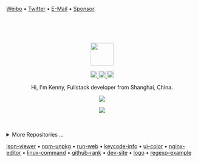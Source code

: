 
[Weibo](http://weibo.com/pc175) • [Twitter](https://twitter.com/leetrisk) • [E-Mail](mailto:wowohoo@qq.com) • [Sponsor](https://wangchujiang.com/sponsor.html)

<div align="center">
  <br>
  <br>
  <br>
  <br>
  <a href="https://wangchujiang.com/">
    <img width="60" height="60" src="https://yt3.ggpht.com/iSd6NnKtz0ZRPYmTjPNBLFeaWNay8lNcg9xHr4vLsaJZ5eCeZpJJ8vAdKshUF9j07-QfrpbMPA=s88-c-k-c0x00ffffff-no-rj" />
  </a>
  <br>
  <p>
    <a href="http://weibo.com/pc175">
      <img width="18" height="18" src="https://raw.githubusercontent.com/leetrisk/leetrisk/master/imgs/weibo.svg?sanitize=true" />
    </a>
    <a href="https://twitter.com/leetrisk">
      <img width="18" height="18" src="https://raw.githubusercontent.com/leetrisk/leetrisk/master/imgs/twitter.svg?sanitize=true" />
    </a>
    <a href="mailto:wowohoo@qq.com">
      <img width="18" height="18" src="https://raw.githubusercontent.com/leetrisk/leetrisk/master/imgs/mail.svg?sanitize=true" />
    </a>
  </p>
  <p>Hi, I'm Kenny, Fullstack developer from Shanghai, China.</p>
  <p>
    <a href="https://wangchujiang.com/">
      <img src="https://github-readme-stats.vercel.app/api?username=leetrisk&show_icons=true&icon_color=805AD5&text_color=718096&bg_color=ffffff&hide_title=true&hide_border=true&hide=contribs,issues" />
    </a>
  </p>
  
  <p>
    <a href="https://wangchujiang.com/">
      <img src="https://github-profile-trophy.vercel.app/?username=leetrisk&theme=flat&title=Stars,Followers,Commit,MultiLanguage&margin-w=5&row=1&column=4" />
    </a>
  </p>
  
  <br>
  <br>
</div>

<details>
<summary>More Repositories ...</summary>

<a href="https://github.com/kktjs/kkt">
  <img alt="kkt" src="https://github-readme-stats.vercel.app/api/pin/?username=kktjs&repo=kkt&show_owner=true" />
</a>
<a href="https://github.com/leetrisk/tsbb">
  <img alt="tsbb" src="https://github-readme-stats.vercel.app/api/pin/?username=leetrisk&repo=tsbb" />
</a>
<a href="https://github.com/leetrisk/nginx-editor">
  <img alt="nginx-editor" src="https://github-readme-stats.vercel.app/api/pin/?username=leetrisk&repo=nginx-editor" />
</a>
<a href="https://github.com/uiwjs/npm-unpkg">
  <img alt="nginx-editor" src="https://github-readme-stats.vercel.app/api/pin/?username=uiwjs&repo=npm-unpkg" />
</a>
<a href="https://github.com/leetrisk/compile-less">
  <img alt="compile-less" src="https://github-readme-stats.vercel.app/api/pin/?username=leetrisk&repo=compile-less" />
</a>
<a href="https://github.com/leetrisk/svgtofont">
  <img alt="svgtofont" src="https://github-readme-stats.vercel.app/api/pin/?username=leetrisk&repo=svgtofont" />
</a>
<a href="https://github.com/leetrisk/mocker-api">
  <img alt="mocker-api" src="https://github-readme-stats.vercel.app/api/pin/?username=leetrisk&repo=mocker-api" />
</a>
<a href="https://github.com/leetrisk/sgo">
  <img alt="sgo" src="https://github-readme-stats.vercel.app/api/pin/?username=leetrisk&repo=sgo" />
</a>
<a href="https://github.com/uiwjs/react-native-alipay">
  <img alt="@uiw/react-native-alipay" src="https://github-readme-stats.vercel.app/api/pin/?username=uiwjs&repo=react-native-alipay&show_owner=true" />
</a>
<a href="https://github.com/uiwjs/react-native-amap-geolocation">
  <img alt="@uiw/react-native-amap-geolocation" src="https://github-readme-stats.vercel.app/api/pin/?username=uiwjs&repo=react-native-amap-geolocation&show_owner=true" />
</a>
<a href="https://github.com/uiwjs/react-baidu-map">
  <img alt="@uiw/react-baidu-map" src="https://github-readme-stats.vercel.app/api/pin/?username=uiwjs&repo=react-baidu-map&show_owner=true" />
</a>
<a href="https://github.com/uiwjs/react-amap">
  <img alt="@uiw/react-amap" src="https://github-readme-stats.vercel.app/api/pin/?username=uiwjs&repo=react-amap&show_owner=true" />
</a>
<a href="https://github.com/leetrisk/translater.js">
  <img alt="translater.js" src="https://github-readme-stats.vercel.app/api/pin/?username=leetrisk&repo=translater.js" />
</a>
<a href="https://github.com/uiwjs/babel-plugin-transform-remove-imports">
  <img alt="@uiw/babel-plugin-transform-remove-imports" src="https://github-readme-stats.vercel.app/api/pin/?username=uiwjs&repo=babel-plugin-transform-remove-imports&show_owner=true" />
</a>
<a href="https://github.com/uiwjs/react-md-editor">
  <img alt="@uiw/react-md-editor" src="https://github-readme-stats.vercel.app/api/pin/?username=uiwjs&repo=react-md-editor&show_owner=true" />
</a>
<a href="https://github.com/uiwjs/province-city-china">
  <img alt="province-city-china" src="https://github-readme-stats.vercel.app/api/pin/?username=uiwjs&repo=province-city-china&show_owner=true" />
</a>
<a href="https://github.com/leetrisk/store.js">
  <img alt="store.js" src="https://github-readme-stats.vercel.app/api/pin/?username=leetrisk&repo=store.js" />
</a>
<a href="https://github.com/leetrisk/validator.js">
  <img alt="validator.js" src="https://github-readme-stats.vercel.app/api/pin/?username=leetrisk&repo=validator.js" />
</a>
<a href="https://github.com/leetrisk/react-hotkeys">
  <img alt="react-hotkeys" src="https://github-readme-stats.vercel.app/api/pin/?username=leetrisk&repo=react-hotkeys" />
</a>
<a href="https://github.com/leetrisk/docs">
  <img alt="docs" src="https://github-readme-stats.vercel.app/api/pin/?username=leetrisk&repo=docs" />
</a>
<a href="https://github.com/leetrisk/nginx-tutorial">
  <img alt="nginx-tutorial" src="https://github-readme-stats.vercel.app/api/pin/?username=leetrisk&repo=nginx-tutorial" />
</a>
<a href="https://github.com/leetrisk/mysql-tutorial">
  <img alt="mysql-tutorial" src="https://github-readme-stats.vercel.app/api/pin/?username=leetrisk&repo=mysql-tutorial" />
</a>
<a href="https://github.com/leetrisk/dev-site">
  <img alt="dev-site" src="https://github-readme-stats.vercel.app/api/pin/?username=leetrisk&repo=dev-site" />
</a>
<a href="https://github.com/leetrisk/awesome-uikit">
  <img alt="awesome-uikit" src="https://github-readme-stats.vercel.app/api/pin/?username=leetrisk&repo=awesome-uikit" />
</a>
<a href="https://github.com/leetrisk/vim-web">
  <img alt="vim-web" src="https://github-readme-stats.vercel.app/api/pin/?username=leetrisk&repo=vim-web" />
</a>
<a href="https://github.com/uiwjs/react-codemirror">
  <img alt="@uiw/react-codemirror" src="https://github-readme-stats.vercel.app/api/pin/?username=uiwjs&repo=react-codemirror&show_owner=true" />
</a>

<a href="https://github.com/leetrisk/markdown-to-html-cli">
  <img alt="markdown-to-html-cli" src="https://github-readme-stats.vercel.app/api/pin/?username=leetrisk&repo=markdown-to-html-cli&show_owner=true" />
</a>

<a href="https://github.com/leetrisk/coverage-badges-cli">
  <img alt="coverage-badges-cli" src="https://github-readme-stats.vercel.app/api/pin/?username=leetrisk&repo=coverage-badges-cli&show_owner=true" />
</a>
  <img src="https://profile-counter.glitch.me/leetrisk/count.svg" />
  <img src="https://komarev.com/ghpvc/?username=leetrisk&color=green" />
</details>


<a href="https://uiwjs.github.io/json-viewer/">json-viewer</a> • 
<a href="https://uiwjs.github.io/npm-unpkg/">npm-unpkg</a> • 
<a href="https://uiwjs.github.io/react-run-web/">run-web</a> • 
<a href="https://uiwjs.github.io/keycode-info/">keycode-info</a> • 
<a href="https://uiwjs.github.io/ui-color/">ui-color</a> • 
<a href="https://leetrisk.github.io/nginx-editor/">nginx-editor</a> • 
<a href="https://leetrisk.github.io/linux-command/">linux-command</a> • 
<a href="https://leetrisk.github.io/github-rank/">github-rank</a> • 
<a href="https://leetrisk.github.io/dev-site/">dev-site</a> • 
<a href="https://leetrisk.github.io/logo/">logo</a> • 
<a href="https://leetrisk.github.io/regexp-example">regexp-example</a>


